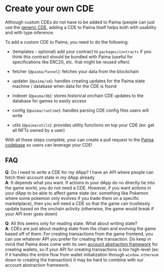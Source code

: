 # Create your own CDE

Although custom CDEs do not have to be added to Paima (people can just use the [generic CDE](./999-Generic.md), adding a CDE to Paima itself helps both with usability and with type inference.

To add a custom CDE to Paima, you need to do the following:

- (templates - optional) add your contract to `packages/contracts` if you think this contract should be bundled with Paima (useful for specifications like ERC20, etc. that might be reused often)


- fetcher (`@paima/funnel`): fetches your data from the blockchain
- updater (`@paima/sm`): handles creating updates for the Paima state machine / database when data for the CDE is found
- indexer (`@paima/db`): stores historical onchain CDE updates to the database for games to easily access
- config (`@paima/runtime`): handles parsing CDE config files users will write
- utils (`@paima/utils`): provides utility functions on top your CDE (ex: get all NFTs owned by a user)

With all these steps complete, your can create a pull request to the [Paima codebase](https://github.com/PaimaStudios/paima-engine/) so users can leverage your CDE!

## FAQ

**Q**: Do I need to write a CDE for my dApp? I have an API where people can fetch their account state in my dApp already \
**A**: It depends what you want. If actions in your dApp do no directly tie into the game world, you do not need a CDE. However, if you want actions in your dApp to be able to affect game state (ex: something like Pokemon where some pokemon only evolves if you trade them on a specific marketplace), then you will need a CDE so that the game can trustlessly update based on the onchain activity (otherwise, the game would break if your API ever goes down)

**Q**: All this seems only for reading state. What about writing state? \
**A**: CDEs are just about reading state from the chain and evolving the game based off of them. For creating transactions from the game frontend, you can use whatever API you prefer for creating the transaction. Do keep in mind that Paima does come with its own [account abstraction framework](https://docs.paimastudios.com/home/multichain-support/wallet-layer) for creating wallets, so if your API for creating transactions is too high-level (ex: if it handles the entire flow from wallet initialization through `window.ethereum` down to creating the transaction) it may be hard to combine with our account abstraction framework.
